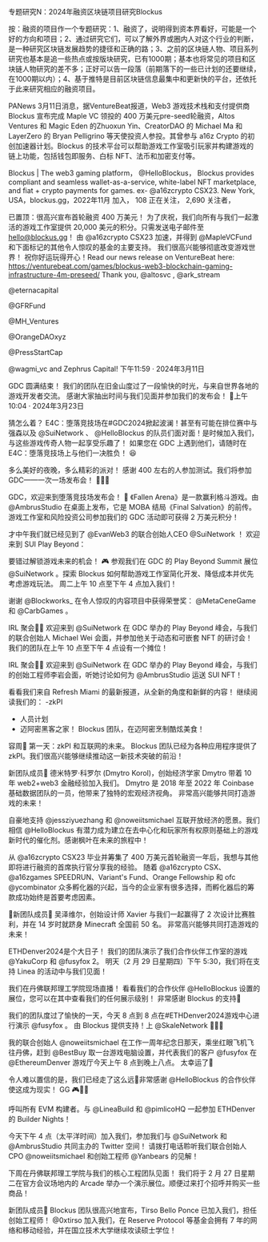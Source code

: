 专题研究N：2024年融资区块链项目研究Blockus


按：融资的项目作一个专题研究：1、融资了，说明得到资本界看好，可能是一个好的方向和项目；2、通过研究它们，可以了解外界或圈内人对这个行业的判断，是一种研究区块链发展趋势的捷径和正确的路；3、之前的区块链人物、项目系列研究也基本是追一些热点或按版块研究，已有1000期；基本也将常见的项目和区块链人物研究的差不多；正好可以告一段落（前期落下的一些已计划的还要继续，在1000期以内）；4、基于推特是目前区块链信息最集中和更新快的平台，还依托于此来研究相应的融资项目。

PANews 3月11日消息，据VentureBeat报道，Web3 游戏技术栈和支付提供商 Blockus 宣布完成 Maple VC 领投的 400 万美元pre-seed轮融资，Altos Ventures 和 Magic Eden 的Zhuoxun Yin、CreatorDAO 的 Michael Ma 和 LayerZero 的 Bryan Pelligrino 等天使投资人参投。其曾参与 a16z Crypto 的初创加速器计划。Blockus 的技术平台可以帮助游戏工作室吸引玩家并构建游戏的链上功能，包括钱包即服务、白标 NFT、法币和加密支付等。

Blockus | The web3 gaming platform，
@HelloBlockus，
Blockus provides compliant and seamless wallet-as-a-service, white-label NFT marketplace, and fiat + crypto payments for games. ex-
@a16zcrypto
 CSX23.
New York, USA，blockus.gg，2022年11月 加入，
108 正在关注，
2,690 关注者，


已置顶：很高兴宣布首轮融资 400 万美元！
为了庆祝，我们向所有与我们一起激活的游戏工作室提供 20,000 美元的积分。只需发送电子邮件至 hello@blockus.gg！
由
@a16zcrypto
 CSX23 加速，并得到
@MapleVCFund
和下面标记的其他令人惊叹的基金的主要支持。
我们很高兴能够彻底改变游戏世界！
祝你好运玩得开心！Read our news release on VentureBeat here:
https://venturebeat.com/games/blockus-web3-blockchain-gaming-infrastructure-4m-preseed/
Thank you, 
@altosvc
, 
@ark_stream
 
@eternacapital
 
@GFRFund
 
@MH_Ventures
 
@OrangeDAOxyz
 
@PressStartCap
 
@wagmi_vc
  and Zephrus Capital!
下午11:59 · 2024年3月11日

GDC 圆满结束！
我们的团队在旧金山度过了一段愉快的时光，与来自世界各地的游戏开发者交流。
感谢大家抽出时间与我们见面并参加我们的发布会！ 🎉上午10:04 · 2024年3月23日

猜怎么着？ E4C：堕落竞技场在#GDC2024掀起波澜！甚至有可能在排位赛中与强森以及
@SuiNetwork
 、 
@HelloBlockus
的队员们面对面！是时候加入我们，与这些游戏传奇人物一起享受乐趣了！
如果您在 GDC 上遇到他们，请随时在 E4C：堕落竞技场上与他们一决胜负！ 😆

多么美好的夜晚，多么精彩的派对！
感谢 400 左右的人参加测试。我们将参加 GDC——一次一场发布会！
🚀🚀🚀

GDC，欢迎来到堕落竞技场发布会！ 🚀
《Fallen Arena》是一款赢利格斗游戏。由
@AmbrusStudio
在桌面上发布，它是 MOBA 结局《Final Salvation》的前传。
游戏工作室和风险投资公司参加我们的 GDC 活动即可获得 2 万美元积分！

才中午我们就已经见到了
@EvanWeb3
的联合创始人CEO 
@SuiNetwork
 ！
欢迎来到 SUI Play Beyond：

要错过解锁游戏未来的机会！ 🎮
参观我们在 GDC 的 Play Beyond Summit 展位
@SuiNetwork
 。探索 Blockus 如何帮助游戏工作室简化开发、降低成本并优先考虑游戏玩法。
周二上午 10 点至下午 4 点加入我们！

谢谢
@Blockworks_
在令人惊叹的内容项目中获得荣誉奖： 
@MetaCeneGame
和
@CarbGames
 。

 IRL 聚会🧑🏻
欢迎来到
@SuiNetwork
在 GDC 举办的 Play Beyond 峰会，与我们的联合创始人 Michael Wei 会面，并参加他关于动态和可嵌套 NFT 的研讨会！
我们的团队在上午 10 点至下午 4 点设有一个摊位！

IRL 聚会👩🏻
欢迎来到
@SuiNetwork
在 GDC 举办的 Play Beyond 峰会，与我们的创始工程师李岩会面，听她讨论如何为
@AmbrusStudio
运送 SUI NFT！

看看我们来自 Refresh Miami 的最新报道，从全新的角度和新鲜的内容！
继续阅读我们的：
-zkPI
- 人员计划
- 迈阿密黑客之家！
Blockus 团队，在迈阿密烹制酷炫美食！

容周📔
第一天：zkPI 和互联网的未来。
Blockus 团队已经为各种应用程序提供了 zkPI。我们很高兴能够继续推动这一新技术突破的前沿！

新团队成员📣
德米特罗·科罗尔 (Dmytro Korol)，创始经济学家
Dmytro 带着 10 年 web2+web3 金融经验加入我们。 Dmytro 是 2018 年至 2022 年 Coinbase 基础数据团队的一员，他带来了独特的宏观经济视角。
非常高兴能够共同打造游戏的未来！

自豪地支持
@jessziyuezhang
和
@noweiitsmichael
互联开放经济的愿景。我们相信
@HelloBlockus
有潜力成为建立在去中心化和玩家所有权原则基础上的游戏新时代的催化剂。感谢枫叶在未来的旅程中！

从
@a16zcrypto
 CSX23 毕业并筹集了 400 万美元首轮融资一年后，我想与其他即将进行融资的首席执行官分享我的经验。
随着
@a16zcrypto
 CSX、 
@a16zgames
 SPEEDRUN、Variant's Fund、Orange Fellowship 和 ofc 
@ycombinator
众多孵化器的兴起，当今的企业家有很多选择，而孵化器后的筹款成功始终是首要考虑因素。

📣新团队成员📣
吴泽维尔，创始设计师
Xavier 与我们一起赢得了 2 次设计比赛胜利，并在 14 岁时就跻身 Minecraft 全国前 50 名。
非常高兴能够共同打造游戏的未来！

ETHDenver2024是个大日子！
我们的团队演示了我们合作伙伴工作室的游戏
@YakuCorp
和
@fusyfox
 2。
明天（2 月 29 日星期四）下午 5:30，我们将在支持 Linea 的活动中与我们见面！

我们在丹佛联邦理工学院现场直播！
看看我们的合作伙伴
@HelloBlockus
设置的展位，您可以在其中查看我们的任何展示级别！
非常感谢 Blockus 的支持🦾

我们的团队度过了愉快的一天，今天 8 点到 8 点在#ETHDenver2024游戏中心进行演示
@fusyfox
 。
由 Blockus 提供支持！上
@SkaleNetwork
 🙌🙌🙌

我的联合创始人
@noweiitsmichael
在工作一周年纪念日那天，乘坐红眼飞机飞往丹佛，赶到
@BestBuy
取一台游戏电脑设置，并代表我们的客户
@fusyfox
在
@EthereumDenver
游戏厅今天上午 8 点到晚上八点。
太幸运了🥰

令人难以置信的是，我们已经走了这么远🙌非常感谢
@HelloBlockus
的合作伙伴使这成为现实！ GG 🎮🦊🔫


呼叫所有 EVM 构建者。与
@LineaBuild
和
@pimlicoHQ
一起参加 ETHDenver 的 Builder Nights！

今天下午 4 点（太平洋时间）加入我们，参加我们与
@SuiNetwork
和
@AmbrusStudio
共同主办的 Twitter 空间！
请拨打电话聆听我们联合创始人 CPO 
@noweiitsmichael
和创始工程师
@Yanbears
的见解！

下周在丹佛联邦理工学院与我们的核心工程团队见面！
我们将于 2 月 27 日星期二在官方会议场地内的 Arcade 举办一个演示展位。顺便过来打个招呼并购买一些商品！

新团队成员📣
Blockus 团队很高兴地宣布，Tirso Bello Ponce 已加入我们，担任创始工程师！
@0xtirso
加入我们，在 Reserve Protocol 等基金会拥有 7 年的网络和移动经验，并在国立技术大学继续攻读硕士学位！
